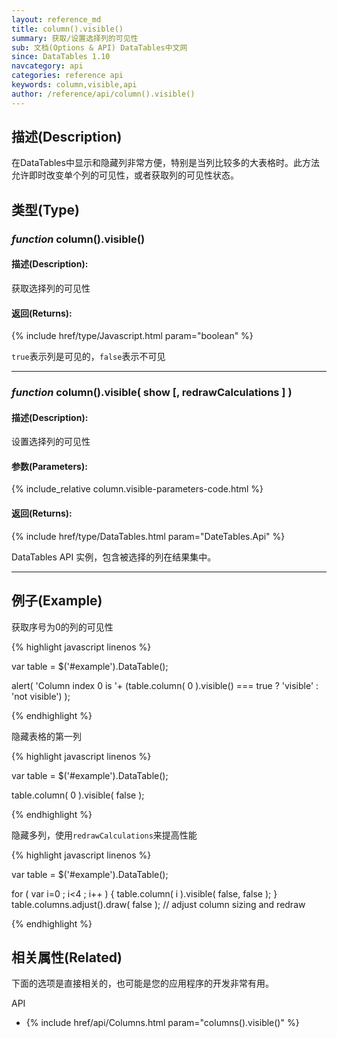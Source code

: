 ```yaml
---
layout: reference_md
title: column().visible()
summary: 获取/设置选择列的可见性
sub: 文档(Options & API) DataTables中文网
since: DataTables 1.10
navcategory: api
categories: reference api
keywords: column,visible,api
author: /reference/api/column().visible()
---
```


## 描述(Description)

在DataTables中显示和隐藏列非常方便，特别是当列比较多的大表格时。此方法允许即时改变单个列的可见性，或者获取列的可见性状态。

## 类型(Type)

### _function_ column().visible()

#### 描述(Description):

获取选择列的可见性

#### 返回(Returns):

{% include href/type/Javascript.html param="boolean" %}

`true`表示列是可见的，`false`表示不可见


---


### _function_ column().visible( show [, redrawCalculations ] )

#### 描述(Description):

设置选择列的可见性

#### 参数(Parameters):

{% include_relative column.visible-parameters-code.html %}

#### 返回(Returns):

{% include href/type/DataTables.html param="DateTables.Api" %}

DataTables API 实例，包含被选择的列在结果集中。


--- 
    
## 例子(Example)

获取序号为0的列的可见性


{% highlight javascript linenos %}

var table = $('#example').DataTable();
 
alert( 'Column index 0 is '+
    (table.column( 0 ).visible() === true ? 'visible' : 'not visible')
);

{% endhighlight %}


隐藏表格的第一列

{% highlight javascript linenos %}

var table = $('#example').DataTable();
 
table.column( 0 ).visible( false );

{% endhighlight %}

隐藏多列，使用`redrawCalculations`来提高性能

{% highlight javascript linenos %}

var table = $('#example').DataTable();
 
for ( var i=0 ; i<4 ; i++ ) {
    table.column( i ).visible( false, false );
}
table.columns.adjust().draw( false ); // adjust column sizing and redraw

{% endhighlight %}



## 相关属性(Related)

下面的选项是直接相关的，也可能是您的应用程序的开发非常有用。

API

- {% include href/api/Columns.html param="columns().visible()" %}